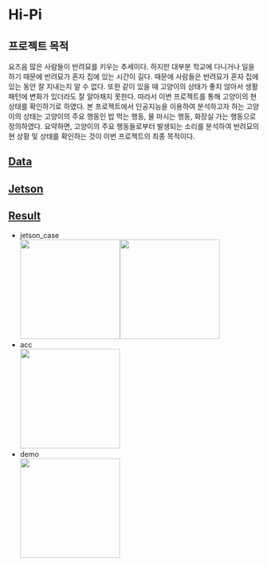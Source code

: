 # Hi-Pi

## 프로젝트 목적
요즈음 많은 사람들이 반려묘를 키우는 추세이다. 
하지만 대부분 학교에 다니거나 일을 하기 때문에 반려묘가 혼자 집에 있는 시간이 길다. 때문에 사람들은 반려묘가 혼자 집에 있는 동안 잘 지내는지 알 수 없다. 
또한 같이 있을 때 고양이의 상태가 좋지 않아서 생활 패턴에 변화가 있더라도 잘 알아채지 못한다. 따라서 이번 프로젝트를 통해 고양이의 현 상태를 확인하기로 하였다.
본 프로젝트에서 인공지능을 이용하여 분석하고자 하는 고양이의 상태는 고양이의 주요 행동인 밥 먹는 행동, 물 마시는 행동, 화장실 가는 행동으로 정의하였다.
요약하면, 고양이의 주요 행동들로부터 발생되는 소리를 분석하여 반려묘의 현 상황 및 상태를 확인하는 것이 이번 프로젝트의 최종 목적이다.

## <u>Data</u>
## <u>Jetson</u>
## <u>Result</u>
* jetson_case
<br><img height="200" src="https://github.com/wlgh312/Hi-Pi/result/case_infront.png" /><img height="200" src="https://github.com/wlgh312/Hi-Pi/result/case_side.png" />
* acc
<br><img height="200" src="https://github.com/wlgh312/Hi-Pi/result/accuracy.png" /><br>
* demo
<br><img height="200" src="https://github.com/wlgh312/Hi-Pi/result/result_img.png" /><br>